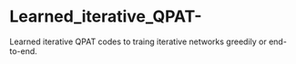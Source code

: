 # Learned_iterative_QPAT-
Learned iterative QPAT codes to traing iterative networks greedily or end-to-end. 
